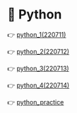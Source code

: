 # 📕 Python

👉 [python_1(220711)](./Python_220711.md)

👉 [python_2(220712)](./Python_220712.md)

👉 [python_3(220713)](./Python_220713.md)

👉 [python_4(220714)](./Python_220714.md)

👉 [python_practice](./practice/)

